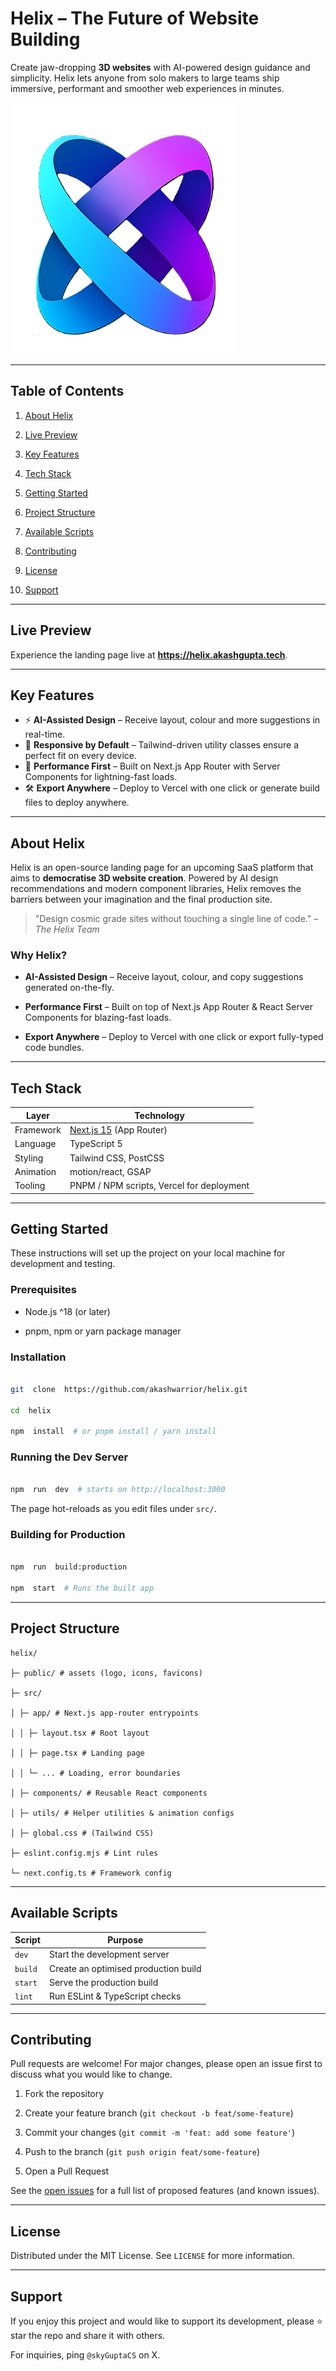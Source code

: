 # Helix – The Future of Website Building   

Create jaw-dropping **3D websites** with AI-powered design guidance and simplicity. Helix lets anyone from solo makers to large teams ship immersive, performant and smoother web experiences in minutes.
  
![Helix Logo](public/logo.png)

---  

## Table of Contents

1. [About Helix](#about-helix)

2. [Live Preview](#live-preview)

3. [Key Features](#key-features)

4. [Tech Stack](#tech-stack)

5. [Getting Started](#getting-started)

6. [Project Structure](#project-structure)

7. [Available Scripts](#available-scripts)

8. [Contributing](#contributing)

9. [License](#license)

10. [Support](#support)

---  

## Live Preview

Experience the landing page live at **https://helix.akashgupta.tech**.

---  

## Key Features

- ⚡️ **AI-Assisted Design** – Receive layout, colour and more suggestions in real-time.
- 📱 **Responsive by Default** – Tailwind-driven utility classes ensure a perfect fit on every device.
- 🚀 **Performance First** – Built on Next.js App Router with Server Components for lightning-fast loads.
- 🛠️ **Export Anywhere** – Deploy to Vercel with one click or generate build files to deploy anywhere.

---  

## About Helix

Helix is an open-source landing page for an upcoming SaaS platform that aims to **democratise 3D website creation**. Powered by AI design recommendations and modern component libraries, Helix removes the barriers between your imagination and the final production site.  

> "Design cosmic grade sites without touching a single line of code." – *The Helix Team*


### Why Helix?

* **AI-Assisted Design** – Receive layout, colour, and copy suggestions generated on-the-fly.

* **Performance First** – Built on top of Next.js App Router & React Server Components for blazing-fast loads.

* **Export Anywhere** – Deploy to Vercel with one click or export fully-typed code bundles.

---

## Tech Stack

| Layer | Technology |
|-------|------------|
| Framework | [Next.js 15](https://nextjs.org/) (App Router) |
| Language | TypeScript 5 |
| Styling | Tailwind CSS, PostCSS |
| Animation | motion/react, GSAP |
| Tooling | PNPM / NPM scripts, Vercel for deployment |

---

## Getting Started

These instructions will set up the project on your local machine for development and testing.


### Prerequisites

- Node.js ^18 (or later)

- pnpm, npm or yarn package manager
  

### Installation

```bash

git  clone  https://github.com/akashwarrior/helix.git

cd  helix

npm  install  # or pnpm install / yarn install

```

### Running the Dev Server

```bash

npm  run  dev  # starts on http://localhost:3000

```

The page hot-reloads as you edit files under `src/`.

  

### Building for Production

```bash

npm  run  build:production

npm  start  # Runs the built app

```

---  

## Project Structure

```
helix/

├─ public/ # assets (logo, icons, favicons)

├─ src/

│ ├─ app/ # Next.js app-router entrypoints

│ │ ├─ layout.tsx # Root layout

│ │ ├─ page.tsx # Landing page

│ │ └─ ... # Loading, error boundaries

│ ├─ components/ # Reusable React components

│ ├─ utils/ # Helper utilities & animation configs

│ ├─ global.css # (Tailwind CSS)

├─ eslint.config.mjs # Lint rules

└─ next.config.ts # Framework config

```

---

## Available Scripts

| Script | Purpose |
|--------|---------|
| `dev` | Start the development server |
| `build` | Create an optimised production build |
| `start` | Serve the production build |
| `lint` | Run ESLint & TypeScript checks |

---    

## Contributing

Pull requests are welcome! For major changes, please open an issue first to discuss what you would like to change.

1. Fork the repository

2. Create your feature branch (`git checkout -b feat/some-feature`)

3. Commit your changes (`git commit -m 'feat: add some feature'`)

4. Push to the branch (`git push origin feat/some-feature`)

5. Open a Pull Request

See the [open issues](https://github.com/akashwarrior/helix/issues) for a full list of proposed features (and known issues).

---

## License

Distributed under the MIT License. See `LICENSE` for more information.

---  

## Support

If you enjoy this project and would like to support its development, please ⭐ star the repo and share it with others.


For inquiries, ping `@skyGuptaCS` on X.